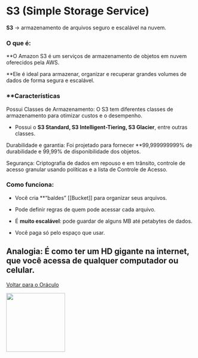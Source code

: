 # S3 (Simple Storage Service)

**S3** → armazenamento de arquivos seguro e escalável na nuvem.

### **O que é:**
**O Amazon S3 é um serviços de armazenamento de objetos em nuvem oferecidos pela AWS.

**Ele é ideal para armazenar, organizar e recuperar grandes volumes de dados de forma segura e escalável.
  
### **Características 

Possui Classes de Armazenamento: O S3 tem diferentes classes de armazenamento para otimizar custos e o desempenho.
- Possui o **S3 Standard,   S3 Intelligent-Tiering,   S3 Glacier**, entre outras classes.

Durabilidade e garantia: Foi projetado para fornecer **99,999999999% de durabilidade e 99,99% de disponibilidade dos objetos.

Segurança: Criptografia de dados em repouso e em trânsito, controle de acesso granular usando políticas e a lista de Controle de Acesso.

### **Como funciona:**

 - Você cria **“baldes” [[Bucket]] para organizar seus arquivos.
  
- Pode definir regras de quem pode acessar cada arquivo.
   
 - É **muito escalável**: pode guardar de alguns MB até petabytes de dados.
  
 - Você paga só pelo espaço que usar.
 

##  **Analogia:** É como ter um **HD gigante na internet**, que você acessa de qualquer computador ou celular.

[Voltar para o Oráculo](../../Oracle/Oráculo.md)
<p align="left">
  <img src="https://media0.giphy.com/media/v1.Y2lkPTc5MGI3NjExNHl6NXVoZ2hjZnkxYTNndHdjczdzYm5laW1tc3phMTc4ZjNwZXpkciZlcD12MV9pbnRlcm5hbF9naWZfYnlfaWQmY3Q9Zw/MgkBTmxt18lGg/giphy.gif" width="157"/>
</p>